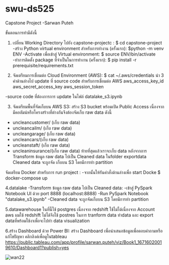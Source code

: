 # swu-ds525
Capstone Project -Sarwan Puteh

ขั้นตอนการทำมีดังนี้
1. เปลี่ยน Working Directory ไปยัง capstone-projectc :
    $ cd capstone-project
 -สร้าง Python virtual environment สำหรับการทำงาน (ครั้งแรก):
    $python -m venv ENV
  -Activate เพื่อเข้าสู่ Virtual environment:
    $ source ENV/bin/activate
 -ทำการติดตั้ง package ที่จำเป็นในการทำงาน (ครั้งแรก):
    $ pip install -r prerequisite/requirements.txt

2. จัดเตรียมการเชื่อมต่อ Cloud Environment (AWS):
$ cat ~/.aws/credentials
  นำ 3 ค่าด้านล่างไป update ที่ source code สำหรับการเชื่อมต่อ AWS
  aws_access_key_id
  aws_secret_access_key
  aws_session_token

 -source code ที่ต้องการการ update ในไฟล์
   datalake_s3.ipynb
   
  3. จัดเตรียมพื้นที่จัดเก็บบน AWS S3:
  สร้าง S3 bucket พร้อมเปิด Public Access
  เนื่องจากมีคอลัมน์หรือโครงสร้างที่ต่างกันจึงต้องจัดเก็บ raw data ดังนี้
  -  uncleancustomer/ (เก็บ raw data)
  -  uncleancailm/ (เก็บ raw data)
  -  uncleangarage/ (เก็บ raw data)
  -  uncleancars/(เก็บ raw data)
  -  uncleanstaft/ (เก็บ raw data)
  -  uncleaninsurance/(เก็บ raw data)
    ท้ายที่สุดแล้วเราจะเก็บ data หลังจากการ Transform ข้อมูล raw data ไปเป็น Cleaned data ในfolder exportdata Cleaned data จะถูกจัด       เก็บบน S3 โดยมีการทำ partition
    
   จัดเตรียม Docker สำหรับการ run project :
   -จากนั้นให้รันคำสั่งด้านล่างเพื่อ start Docke
   $ docker-compose up
   
   
   4.datalake 
     -Transform ข้อมูล raw data ไปเป็น Cleaned data:
     -เข้าสู่ PySpark Notebook UI ด้วย port 8888 (localhost:8888)
     -Run PySpark Notebook "datalake_s3.ipynb"
     -Cleaned data จะถูกจัดเก็บบน S3 โดยมีการทำ partition
    
   5.datawarehouse ในที่นี้ใช้ postgres  เนื่องจาก redshift ใช้ไม่ได้เนื่องจาก Account aws ผมใช้ redshift ไม่ได้จึงใช้ postres ในการ           tranform data ทำdata และ export  dataที่พร้อมใช้งาเพื่อจะไปทำ data visualization 
   
   6.สร้าง Dashboard ด้วย Power BI:
    สร้าง Dashboard เพื่อนำเสนอข้อมูลเพื่อตอบคำถามหรือแก้ไขปัญหา
    คลิกลิงค์เพื่อดูในtableau
  https://public.tableau.com/app/profile/sarwan.puteh/viz/Book1_16716020019610/Dashboard1?publish=yes




![wan22](https://user-images.githubusercontent.com/12684425/208849161-57faa62d-19b5-49a4-8387-7e1e04cf8cef.PNG)
